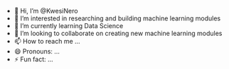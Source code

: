 - 👋 Hi, I’m @KwesiNero
- 👀 I’m interested in researching and building machine learning modules
- 🌱 I’m currently learning Data Science
- 💞️ I’m looking to collaborate on creating new machine learning modules
- 📫 How to reach me ...
- 😄 Pronouns: ...
- ⚡ Fun fact: ...

<!---
KwesiNero/KwesiNero is a ✨ special ✨ repository because its `README.md` (this file) appears on your GitHub profile.
You can click the Preview link to take a look at your changes.
--->
